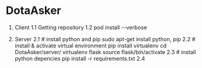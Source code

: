 # DotaAsker

1. Client
1.1 Getting repository
1.2 pod install --verbose

2. Server
2.1 # install python and pip
  sudo apt-get install python, pip
2.2 # install & activate virtual environment
  pip install virtualenv 
  cd DotaAsker/server/
  virtualenv flask
  source flask/bin/activate
2.3 # install python depencies
  pip install -r requirements.txt
2.4 
